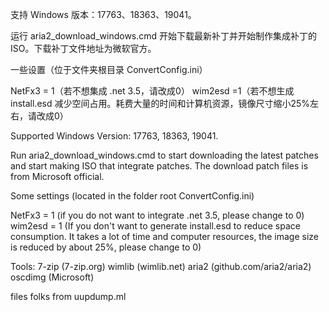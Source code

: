 支持 Windows 版本：17763、18363、19041。

运行 aria2_download_windows.cmd 开始下载最新补丁并开始制作集成补丁的 ISO。下载补丁文件地址为微软官方。

一些设置（位于文件夹根目录 ConvertConfig.ini）

NetFx3 = 1（若不想集成 .net 3.5，请改成0）
wim2esd =1（若不想生成 install.esd 减少空间占用。耗费大量的时间和计算机资源，镜像尺寸缩小25%左右，请改成0）

Supported Windows Version: 17763, 18363, 19041.

Run aria2_download_windows.cmd to start downloading the latest patches and start making ISO that integrate patches. The download patch files is from Microsoft official.

Some settings (located in the folder root ConvertConfig.ini)

NetFx3 = 1 (if you do not want to integrate .net 3.5, please change to 0)
wim2esd = 1 (If you don't want to generate install.esd to reduce space consumption. It takes a lot of time and computer resources, the image size is reduced by about 25%, please change to 0)

Tools:
7-zip (7-zip.org)
wimlib (wimlib.net)
aria2 (github.com/aria2/aria2)
oscdimg (Microsoft)

files folks from uupdump.ml
